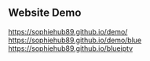 ## Website Demo
https://sophiehub89.github.io/demo/
https://sophiehub89.github.io/demo/blue
https://sophiehub89.github.io/blueiptv
